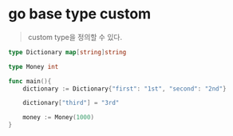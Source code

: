 # go base type custom

> custom type을 정의할 수 있다.

```go
type Dictionary map[string]string

type Money int

func main(){
   	dictionary := Dictionary{"first": "1st", "second": "2nd"}

	dictionary["third"] = "3rd"

	money := Money(1000)
}
```
